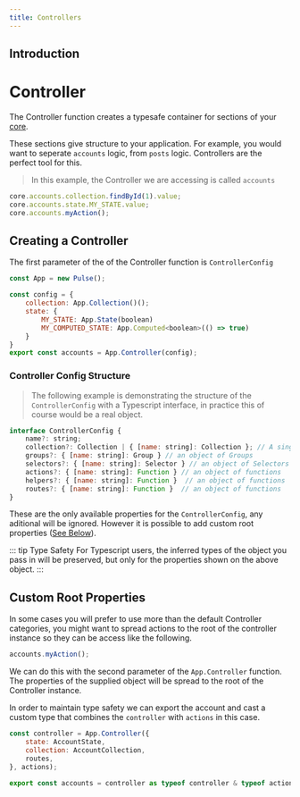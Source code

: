 ```yaml
---
title: Controllers
---
```


## Introduction

# Controller

The Controller function creates a typesafe container for sections of your [core]().

These sections give structure to your application. For example, you would want to seperate `accounts` logic, from `posts` logic. Controllers are the perfect tool for this.

> In this example, the Controller we are accessing is called `accounts`

```ts
core.accounts.collection.findById(1).value;
core.accounts.state.MY_STATE.value;
core.accounts.myAction();
```

## Creating a Controller

The first parameter of the of the Controller function is `ControllerConfig`

```js
const App = new Pulse();

const config = {
    collection: App.Collection()();
    state: {
        MY_STATE: App.State(boolean)
        MY_COMPUTED_STATE: App.Computed<boolean>(() => true)
    }
}
export const accounts = App.Controller(config);
```

### Controller Config Structure

> The following example is demonstrating the structure of the `ControllerConfig` with a Typescript interface, in practice this of course would be a real object.

```js
interface ControllerConfig {
    name?: string;
    collection?: Collection | { [name: string]: Collection }; // A single Collection, or an object of Collections
    groups?: { [name: string]: Group } // an object of Groups
    selectors?: { [name: string]: Selector } // an object of Selectors
    actions?: { [name: string]: Function } // an object of functions
    helpers?: { [name: string]: Function }  // an object of functions
    routes?: { [name: string]: Function }  // an object of functions
}
```

These are the only available properties for the `ControllerConfig`, any aditional will be ignored. However it is possible to add custom root properties ([See Below]()).

::: tip Type Safety
For Typescript users, the inferred types of the object you pass in will be preserved, but only for the properties shown on the above object.
:::

## Custom Root Properties

In some cases you will prefer to use more than the default Controller categories, you might want to spread actions to the root of the controller instance so they can be access like the following.

```js
accounts.myAction();
```

We can do this with the second parameter of the `App.Controller` function. The properties of the supplied object will be spread to the root of the Controller instance.

In order to maintain type safety we can export the account and cast a custom type that combines the `controller` with `actions` in this case.

```js
const controller = App.Controller({
    state: AccountState,
    collection: AccountCollection,
    routes,
}, actions);

export const accounts = controller as typeof controller & typeof actions;
```
